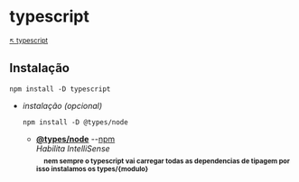 # typescript

<sub>[:arrow_upper_left: typescript](readme.md) <sub>

## **Instalação**
```
npm install -D typescript
```

- *instalação (opcional)*
    ```
    npm install -D @types/node
    ```
    - [**@types/node**](types-node/readme.md) --[npm](https://www.npmjs.com/package/@types/node) <br/>*Habilita IntelliSense*
    <br/><sub>&nbsp;&nbsp;&nbsp;&nbsp;**nem sempre o typescript vai carregar todas as dependencias de tipagem por isso instalamos os types/{modulo}**</sub> <br/>